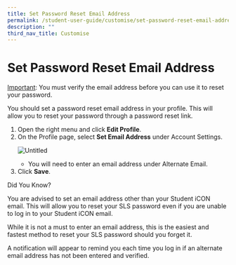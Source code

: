 ```yaml
---
title: Set Password Reset Email Address
permalink: /student-user-guide/customise/set-password-reset-email-address/
description: ""
third_nav_title: Customise
---
```

<h1 id="set-password-reset-email-address">Set Password Reset Email Address</h1>
<p><u>Important</u>: You must verify the email address before you can use it to reset your password.</p>
<p>You should set a password reset email address in your profile. This will allow you to reset your password through a password reset link.</p>
<ol>
<li>Open the right menu and click <strong>Edit Profile</strong>.</li>
<li>On the Profile page, select <strong>Set Email Address</strong> under Account Settings.</li>

<p><img alt="Untitled" src="https://s3-us-west-2.amazonaws.com/secure.notion-static.com/9e57afe4-51f7-4504-a63d-e0ce3d857630/Untitled.png"></p>
<ul>
    <li>You will need to enter an email address under Alternate Email.</li>
</ul>
<li>Click <strong>Save</strong>.</li>
</ol>
<p>Did You Know?</p>
<p>You are advised to set an email address other than your Student iCON email. This will allow you to reset your SLS password even if you are unable to log in to your Student iCON email. </p>
<p>While it is not a must to enter an email address, this is the easiest and fastest method to reset your SLS password should you forget it.</p>
<p>A notification will appear to remind you each time you log in if an alternate email address has not been entered and verified.</p>